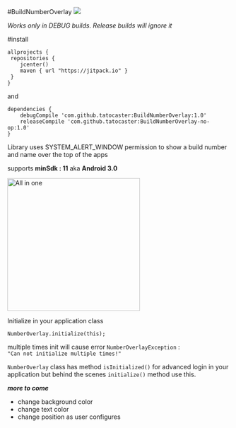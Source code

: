 #BuildNumberOverlay [![](https://jitpack.io/v/tatocaster/BuildNumberOverlay.svg)](https://jitpack.io/#tatocaster/BuildNumberOverlay)

*Works only in DEBUG builds. Release builds will ignore it*

#install
```
allprojects {
 repositories {
    jcenter()
    maven { url "https://jitpack.io" }
 }
}
```

and 
```
dependencies {
    debugCompile 'com.github.tatocaster:BuildNumberOverlay:1.0'
    releaseCompile 'com.github.tatocaster:BuildNumberOverlay-no-op:1.0'
}
```

Library uses SYSTEM_ALERT_WINDOW permission to show a build number and name over the top of the apps

supports **minSdk : 11** aka **Android 3.0**

<img src="https://raw.githubusercontent.com/tatocaster/BuildNumberOverlay/master/art/art.png" alt="All in one" width="300">

Initialize in your application class

```
NumberOverlay.initialize(this);
```

multiple times init will cause error
`NumberOverlayException` :  
`"Can not initialize multiple times!"`

`NumberOverlay` class has method `isInitialized()` for advanced login in your application
 but behind the scenes `initialize()` method use this.
 
 ***more to come***
 - change background color
 - change text color
 - change position as user configures
